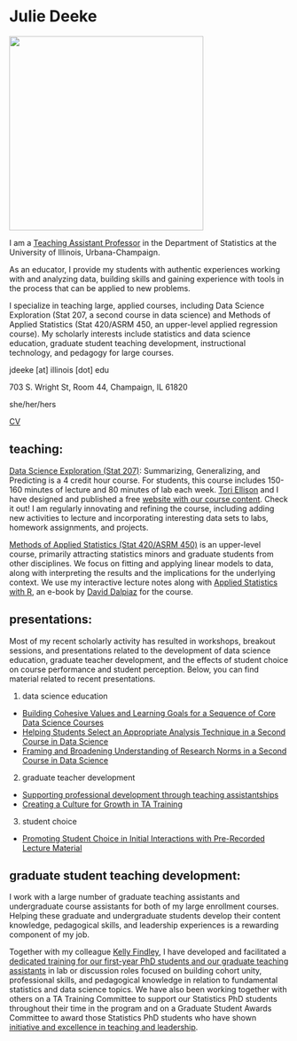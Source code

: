 # Julie Deeke

<img src="https://jdeeke.github.io/statswpy_headshots_2018_006.jpg" width="350">

I am a [Teaching Assistant Professor](https://stat.illinois.edu/directory/profile/jdeeke) in the Department of Statistics at the University of Illinois, Urbana-Champaign.

As an educator, I provide my students with authentic experiences working with and analyzing data, building skills and gaining experience with tools in the process that can be applied to new problems.

I specialize in teaching large, applied courses, including Data Science Exploration (Stat 207, a second course in data science) and Methods of Applied Statistics (Stat 420/ASRM 450, an upper-level applied regression course).  My scholarly interests include statistics and data science education, graduate student teaching development, instructional technology, and pedagogy for large courses.

jdeeke [at] illinois [dot] edu

703 S. Wright St, Room 44, 
Champaign, IL 61820

she/her/hers

[CV](./Deeke_CV_24.pdf)

## teaching:

[Data Science Exploration (Stat 207)](http://catalog.illinois.edu/courses-of-instruction/stat/): Summarizing, Generalizing, and Predicting is a 4 credit hour course.  For students, this course includes 150-160 minutes of lecture and 80 minutes of lab each week.  [Tori Ellison](https://tori-ellison.com/) and I have designed and published a free [website with our course content](https://exploration.stat.illinois.edu).  Check it out!  I am regularly innovating and refining the course, including adding new activities to lecture and incorporating interesting data sets to labs, homework assignments, and projects.

[Methods of Applied Statistics (Stat 420/ASRM 450)](http://catalog.illinois.edu/courses-of-instruction/stat/) is an upper-level course, primarily attracting statistics minors and graduate students from other disciplines.  We focus on fitting and applying linear models to data, along with interpreting the results and the implications for the underlying context.  We use my interactive lecture notes along with [Applied Statistics with R](https://book.stat420.org/), an e-book by [David Dalpiaz](https://daviddalpiaz.org/) for the course. 

## presentations:

Most of my recent scholarly activity has resulted in workshops, breakout sessions, and presentations related to the development of data science education, graduate teacher development, and the effects of student choice on course performance and student perception.  Below, you can find material related to recent presentations.

1. data science education
- [Building Cohesive Values and Learning Goals for a Sequence of Core Data Science Courses](https://tinyurl.com/ecots24ds)
- [Helping Students Select an Appropriate Analysis Technique in a Second Course in Data Science](https://www.causeweb.org/cause/ecots/ecots24/program/posters/28)
- [Framing and Broadening Understanding of Research Norms in a Second Course in Data Science](https://www.causeweb.org/cause/ecots/ecots24/program/posters/59)
2. graduate teacher development
- [Supporting professional development through teaching assistantships](https://www.causeweb.org/cause/uscots/uscots23/3g-supporting-professional-development-through-teaching-assistantships-room-112)
- [Creating a Culture for Growth in TA Training](https://meetings.ams.org/math/spring2022w/meetingapp.cgi/Paper/14282)
3. student choice
- [Promoting Student Choice in Initial Interactions with Pre-Recorded Lecture Material](https://www.causeweb.org/cause/uscots/uscots21/we-12-promoting-student-choice-initial-interactions-pre-recorded-lecture-material)

## graduate student teaching development:

I work with a large number of graduate teaching assistants and undergraduate course assistants for both of my large enrollment courses.  Helping these graduate and undergraduate students develop their content knowledge, pedagogical skills, and leadership experiences is a rewarding component of my job.

Together with my colleague [Kelly Findley](https://stat.illinois.edu/directory/profile/kfindley), I have developed and facilitated a [dedicated training for our first-year PhD students and our graduate teaching assistants](https://stat.illinois.edu/news/2023-08-08t141903/building-stronger-connections-new-mentorship-program-and-training) in lab or discussion roles focused on building cohort unity, professional skills, and pedagogical knowledge in relation to fundamental statistics and data science topics.  We have also been working together with others on a TA Training Committee to support our Statistics PhD students throughout their time in the program and on a Graduate Student Awards Committee to award those Statistics PhD students who have shown [initiative and excellence in teaching and leadership](https://stat.illinois.edu/news/2023-09-19t141903/statistics-phd-students-illinois-honored-doctoral-student-teaching-award).  
